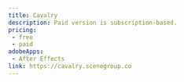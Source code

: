 ```yaml
---
title: Cavalry
description: Paid version is subscription-based.
pricing:
 - free  
 - paid
adobeApps:
 - After Effects
link: https://cavalry.scenegroup.co
---
```

